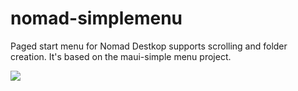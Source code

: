 # nomad-simplemenu
Paged start menu for Nomad Destkop supports scrolling and folder creation. It's based on the maui-simple menu project.

![](https://i.imgur.com/JiHUCwx.png)

